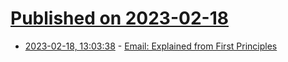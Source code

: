 # [Published on 2023-02-18](index.md)

* [2023-02-18, 13:03:38](https://news.ycombinator.com/item?id=34846606) - [Email: Explained from First Principles](https://explained-from-first-principles.com/email/)
